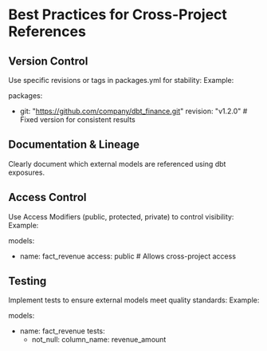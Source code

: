 # Best Practices for Cross-Project References
## Version Control
Use specific revisions or tags in packages.yml for stability:
Example: 

packages:
  - git: "https://github.com/company/dbt_finance.git"
    revision: "v1.2.0"  # Fixed version for consistent results

## Documentation & Lineage
Clearly document which external models are referenced using dbt exposures.

## Access Control
Use Access Modifiers (public, protected, private) to control visibility:
Example:

models:
  - name: fact_revenue
    access: public  # Allows cross-project access

## Testing
Implement tests to ensure external models meet quality standards:
Example:

models:
  - name: fact_revenue
    tests:
      - not_null:
          column_name: revenue_amount
